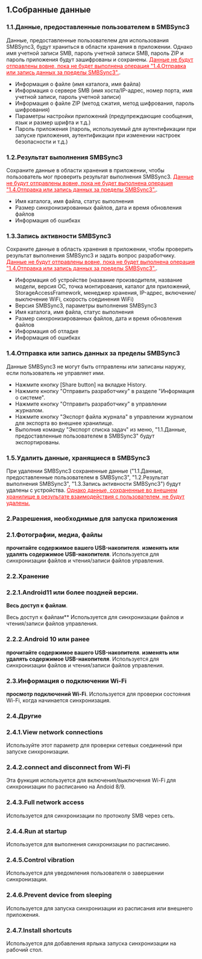## 1.Собранные данные
### 1.1.Данные, предоставленные пользователем в SMBSync3

Данные, предоставленные пользователем для использования SMBSync3, будут храниться в области хранения в приложении.
Однако имя учетной записи SMB, пароль учетной записи SMB, пароль ZIP и пароль приложения будут зашифрованы и сохранены.
<span style="color: red;"><u>Данные не будут отправлены вовне, пока не будет выполнена операция "1.4.Отправка или запись данных за пределы SMBSync3".</u></span>.

- Информация о файле (имя каталога, имя файла)
- Информация о сервере SMB (имя хоста/IP-адрес, номер порта, имя учетной записи, пароль учетной записи)
- Информация о файле ZIP (метод сжатия, метод шифрования, пароль шифрования)
- Параметры настройки приложений (предупреждающие сообщения, язык и размер шрифта и т.д.)
- Пароль приложения (пароль, используемый для аутентификации при запуске приложения, аутентификации при изменении настроек безопасности и т.д.)

### 1.2.Результат выполнения SMBSync3

Сохраните данные в области хранения в приложении, чтобы пользователь мог проверить результат выполнения SMBSync3.
<span style="color: red;"><u>Данные не будут отправлены вовне, пока не будет выполнена операция "1.4.Отправка или запись данных за пределы SMBSync3".</u></span>.

- Имя каталога, имя файла, статус выполнения
- Размер синхронизированных файлов, дата и время обновления файлов
- Информация об ошибках

### 1.3.Запись активности SMBSync3

Сохраните данные в область хранения в приложении, чтобы проверить результат выполнения SMBSync3 и задать вопрос разработчику.
<span style="color: red;"><u>Данные не будут отправлены вовне, пока не будет выполнена операция "1.4.Отправка или запись данных за пределы SMBSync3".</u></span>.

- Информация об устройстве (название производителя, название модели, версия ОС, точка монтирования, каталог для приложений, StorageAccessFramework, менеджер хранения, IP-адрес, включение/выключение WiFi, скорость соединения WiFi)
- Версия SMBSync3, параметры выполнения SMBSync3
- Имя каталога, имя файла, статус выполнения
- Размер синхронизированных файлов, дата и время обновления файлов
- Информация об отладке
- Информация об ошибках

### 1.4.Отправка или запись данных за пределы SMBSync3

Данные SMBSync3 не могут быть отправлены или записаны наружу, если пользователь не управляет ими.

- Нажмите кнопку [Share button] на вкладке History.
- Нажмите кнопку "Отправить разработчику" в разделе "Информация о системе".
- Нажмите кнопку "Отправить разработчику" в управлении журналом.
- Нажмите кнопку "Экспорт файла журнала" в управлении журналом для экспорта во внешнее хранилище.
- Выполнив команду "Экспорт списка задач" из меню, "1.1.Данные, предоставленные пользователем в SMBSync3" будут экспортированы.

### 1.5.Удалить данные, хранящиеся в SMBSync3

При удалении SMBSync3 сохраненные данные ("1.1.Данные, предоставленные пользователем в SMBSync3", "1.2.Результат выполнения SMBSync3", "1.3.Запись активности SMBSync3") будут удалены с устройства.
<span style="color: red;"><u>Однако данные, сохраненные во внешнем хранилище в результате взаимодействия с пользователем, не будут удалены.</u></span>

### 2.Разрешения, необходимые для запуска приложения

### 2.1.Фотографии, медиа, файлы
**прочитайте содержимое вашего USB-накопителя**.
**изменять или удалять содержимое USB-накопителя**.
Используется для синхронизации файлов и чтения/записи файлов управления.

### 2.2.Xранение

### 2.2.1.Android11 или более поздней версии.
**Весь доступ к файлам**.

Весь доступ к файлам** Используется для синхронизации файлов и чтения/записи файлов управления.

### 2.2.2.Android 10 или ранее
**прочитайте содержимое вашего USB-накопителя**.
**изменять или удалять содержимое USB-накопителя**.
Используется для синхронизации файлов и чтения/записи файлов управления.

### 2.3.Информация о подключении Wi-Fi
**просмотр подключений Wi-Fi**.
Используется для проверки состояния Wi-Fi, когда начинается синхронизация.

### 2.4.Другие
### 2.4.1.View network connections
Используйте этот параметр для проверки сетевых соединений при запуске синхронизации.
### 2.4.2.connect and disconnect from Wi-Fi
Эта функция используется для включения/выключения Wi-Fi для синхронизации по расписанию на Andoid 8/9.
### 2.4.3.Full network access
Используется для синхронизации по протоколу SMB через сеть.
### 2.4.4.Run at startup
Используется для выполнения синхронизации по расписанию.
### 2.4.5.Control vibration
Используется для уведомления пользователя о завершении синхронизации.
### 2.4.6.Prevent device from sleeping
Используется для запуска синхронизации из расписания или внешнего приложения.
### 2.4.7.Install shortcuts
Используется для добавления ярлыка запуска синхронизации на рабочий стол.
